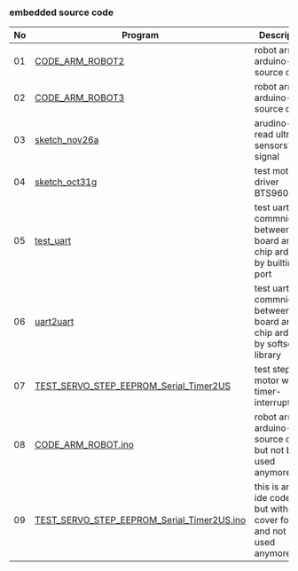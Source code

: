 ### embedded source code

|No|Program|Description|Comment|
|---|---|---|---|
|01|[CODE_ARM_ROBOT2](/embed/CODE_ARM_ROBOT2)|robot arm arduino-nano source code|version2|
|02|[CODE_ARM_ROBOT3](/embed/CODE_ARM_ROBOT3)|robot arm arduino-nano source code|version3,this code is being used|
|03|[sketch_nov26a](/embed/sketch_nov26a)|arudino-nano read ultra sensors's signal||
|04|[sketch_oct31g](/embed/sketch_oct31g)|test motor driver BTS960||
|05|[test_uart](/embed/test_uart)|test uart commnication between main board and chip arduino by builtin-port||
|06|[uart2uart](/embed/uart2uart)|test uart commnication between main board and chip arduino by softserial library||
|07|[TEST_SERVO_STEP_EEPROM_Serial_Timer2US](/embed/TEST_SERVO_STEP_EEPROM_Serial_Timer2US)|test step-motor with timer-interrupt||
|08|[CODE_ARM_ROBOT.ino](/embed/CODE_ARM_ROBOT)|robot arm arduino-nano source code but not be used anymore||
|09|[TEST_SERVO_STEP_EEPROM_Serial_Timer2US.ino](/embed/TEST_SERVO_STEP_EEPROM_Serial_Timer2US.ino)|this is arduino ide code file, but without a cover folder and not be used anymore||